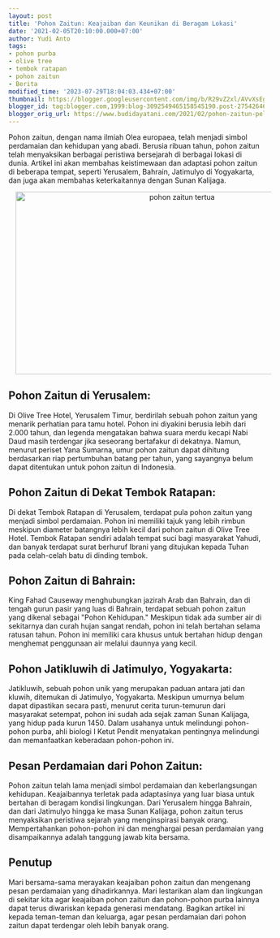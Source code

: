 ```yaml
---
layout: post
title: 'Pohon Zaitun: Keajaiban dan Keunikan di Beragam Lokasi'
date: '2021-02-05T20:10:00.000+07:00'
author: Yudi Anto
tags:
- pohon purba
- olive tree
- tembok ratapan
- pohon zaitun
- Berita
modified_time: '2023-07-29T18:04:03.434+07:00'
thumbnail: https://blogger.googleusercontent.com/img/b/R29vZ2xl/AVvXsEgvUecTUnlI3IU4sHrCE3q5aIvTneFrNQtt01iNoDdjrdTInDr_ToraZPoker4nMoU1cor3RWxVjL5pa8n8XnoTAI7VOseI0eK707Ire88TIhEo_W7k15WcUITahXAELuFfLbJjOMAiQdds5YJis96t28Z9g9ICMssGpN4jOouSJmagucwWbd7qquWQ1yHz/s72-w640-c-h360/olive.jpg
blogger_id: tag:blogger.com,1999:blog-3092549465158545190.post-2754264663559932107
blogger_orig_url: https://www.budidayatani.com/2021/02/pohon-zaitun-pelintas-beragam-zaman.html
---
```


<p>Pohon zaitun, dengan nama ilmiah Olea europaea, telah menjadi simbol perdamaian dan kehidupan yang abadi. Berusia ribuan tahun, pohon zaitun telah menyaksikan berbagai peristiwa bersejarah di berbagai lokasi di dunia. Artikel ini akan membahas keistimewaan dan adaptasi pohon zaitun di beberapa tempat, seperti Yerusalem, Bahrain, Jatimulyo di Yogyakarta, dan juga akan membahas keterkaitannya dengan Sunan Kalijaga.</p><div class="separator" style="clear: both; text-align: center;"><a href="https://blogger.googleusercontent.com/img/b/R29vZ2xl/AVvXsEgvUecTUnlI3IU4sHrCE3q5aIvTneFrNQtt01iNoDdjrdTInDr_ToraZPoker4nMoU1cor3RWxVjL5pa8n8XnoTAI7VOseI0eK707Ire88TIhEo_W7k15WcUITahXAELuFfLbJjOMAiQdds5YJis96t28Z9g9ICMssGpN4jOouSJmagucwWbd7qquWQ1yHz/s2135/olive.jpg" imageanchor="1" style="margin-left: 1em; margin-right: 1em;"><img alt="pohon zaitun tertua" border="0" data-original-height="1200" data-original-width="2135" height="360" src="https://blogger.googleusercontent.com/img/b/R29vZ2xl/AVvXsEgvUecTUnlI3IU4sHrCE3q5aIvTneFrNQtt01iNoDdjrdTInDr_ToraZPoker4nMoU1cor3RWxVjL5pa8n8XnoTAI7VOseI0eK707Ire88TIhEo_W7k15WcUITahXAELuFfLbJjOMAiQdds5YJis96t28Z9g9ICMssGpN4jOouSJmagucwWbd7qquWQ1yHz/w640-h360/olive.jpg" width="640" /></a></div><h2>Pohon Zaitun di Yerusalem:</h2><p>Di Olive Tree Hotel, Yerusalem Timur, berdirilah sebuah pohon zaitun yang menarik perhatian para tamu hotel. Pohon ini diyakini berusia lebih dari 2.000 tahun, dan legenda mengatakan bahwa suara merdu kecapi Nabi Daud masih terdengar jika seseorang bertafakur di dekatnya. Namun, menurut periset Yana Sumarna, umur pohon zaitun dapat dihitung berdasarkan riap pertumbuhan batang per tahun, yang sayangnya belum dapat ditentukan untuk pohon zaitun di Indonesia.</p><h2>Pohon Zaitun di Dekat Tembok Ratapan:</h2><p>Di dekat Tembok Ratapan di Yerusalem, terdapat pula pohon zaitun yang menjadi simbol perdamaian. Pohon ini memiliki tajuk yang lebih rimbun meskipun diameter batangnya lebih kecil dari pohon zaitun di Olive Tree Hotel. Tembok Ratapan sendiri adalah tempat suci bagi masyarakat Yahudi, dan banyak terdapat surat berhuruf Ibrani yang ditujukan kepada Tuhan pada celah-celah batu di dinding tembok.</p><h2>Pohon Zaitun di Bahrain:</h2><p>King Fahad Causeway menghubungkan jazirah Arab dan Bahrain, dan di tengah gurun pasir yang luas di Bahrain, terdapat sebuah pohon zaitun yang dikenal sebagai "Pohon Kehidupan." Meskipun tidak ada sumber air di sekitarnya dan curah hujan sangat rendah, pohon ini telah bertahan selama ratusan tahun. Pohon ini memiliki cara khusus untuk bertahan hidup dengan menghemat penggunaan air melalui daunnya yang kecil.</p><h2>Pohon Jatikluwih di Jatimulyo, Yogyakarta:</h2><p>Jatikluwih, sebuah pohon unik yang merupakan paduan antara jati dan kluwih, ditemukan di Jatimulyo, Yogyakarta. Meskipun umurnya belum dapat dipastikan secara pasti, menurut cerita turun-temurun dari masyarakat setempat, pohon ini sudah ada sejak zaman Sunan Kalijaga, yang hidup pada kurun 1450. Dalam usahanya untuk melindungi pohon-pohon purba, ahli biologi I Ketut Pendit menyatakan pentingnya melindungi dan memanfaatkan keberadaan pohon-pohon ini.</p><h2>Pesan Perdamaian dari Pohon Zaitun:</h2><p>Pohon zaitun telah lama menjadi simbol perdamaian dan keberlangsungan kehidupan. Keajaibannya terletak pada adaptasinya yang luar biasa untuk bertahan di beragam kondisi lingkungan. Dari Yerusalem hingga Bahrain, dan dari Jatimulyo hingga ke masa Sunan Kalijaga, pohon zaitun terus menyaksikan peristiwa sejarah yang menginspirasi banyak orang. Mempertahankan pohon-pohon ini dan menghargai pesan perdamaian yang disampaikannya adalah tanggung jawab kita bersama.</p><h2>Penutup</h2><p>Mari bersama-sama merayakan keajaiban pohon zaitun dan mengenang pesan perdamaian yang dihadirkannya. Mari lestarikan alam dan lingkungan di sekitar kita agar keajaiban pohon zaitun dan pohon-pohon purba lainnya dapat terus diwariskan kepada generasi mendatang. Bagikan artikel ini kepada teman-teman dan keluarga, agar pesan perdamaian dari pohon zaitun dapat terdengar oleh lebih banyak orang.</p>